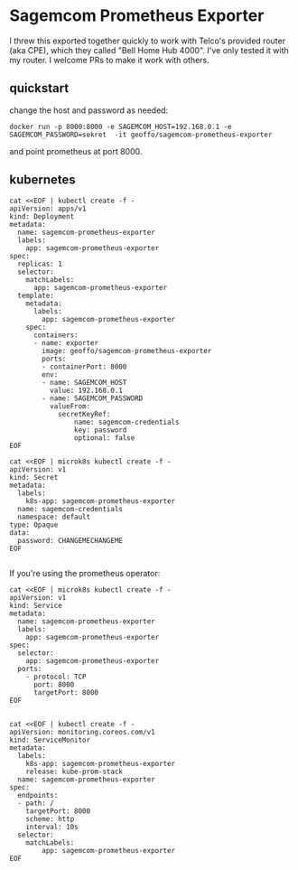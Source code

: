 
# Sagemcom Prometheus Exporter

I threw this exported together quickly to work with Telco's provided router
(aka CPE), which they called "Bell Home Hub 4000".  I've only tested it with
my router. I welcome PRs to make it work with others.

## quickstart

change the host and password as needed:

```
docker run -p 8000:8000 -e SAGEMCOM_HOST=192.168.0.1 -e SAGEMCOM_PASSWORD=sekret  -it geoffo/sagemcom-prometheus-exporter
```

and point prometheus at port 8000.

## kubernetes

```
cat <<EOF | kubectl create -f -
apiVersion: apps/v1
kind: Deployment
metadata:
  name: sagemcom-prometheus-exporter
  labels:
    app: sagemcom-prometheus-exporter
spec:
  replicas: 1
  selector:
    matchLabels:
      app: sagemcom-prometheus-exporter
  template:
    metadata:
      labels:
        app: sagemcom-prometheus-exporter
    spec:
      containers:
      - name: exporter
        image: geoffo/sagemcom-prometheus-exporter
        ports:
        - containerPort: 8000
        env:
        - name: SAGEMCOM_HOST
          value: 192.168.0.1
        - name: SAGEMCOM_PASSWORD
          valueFrom:
            secretKeyRef:
                name: sagemcom-credentials
                key: password
                optional: false
EOF

cat <<EOF | microk8s kubectl create -f -
apiVersion: v1
kind: Secret
metadata:
  labels:
    k8s-app: sagemcom-prometheus-exporter
  name: sagemcom-credentials
  namespace: default
type: Opaque
data:
  password: CHANGEMECHANGEME
EOF


```

If you're using the prometheus operator:

```
cat <<EOF | microk8s kubectl create -f -
apiVersion: v1
kind: Service
metadata:
  name: sagemcom-prometheus-exporter
  labels:
    app: sagemcom-prometheus-exporter
spec:
  selector:
    app: sagemcom-prometheus-exporter
  ports:
    - protocol: TCP
      port: 8000
      targetPort: 8000
EOF


cat <<EOF | kubectl create -f -
apiVersion: monitoring.coreos.com/v1
kind: ServiceMonitor
metadata:
  labels:
    k8s-app: sagemcom-prometheus-exporter
    release: kube-prom-stack
  name: sagemcom-prometheus-exporter
spec:
  endpoints:
  - path: /
    targetPort: 8000
    scheme: http
    interval: 10s
  selector:
    matchLabels:
        app: sagemcom-prometheus-exporter
EOF
```


